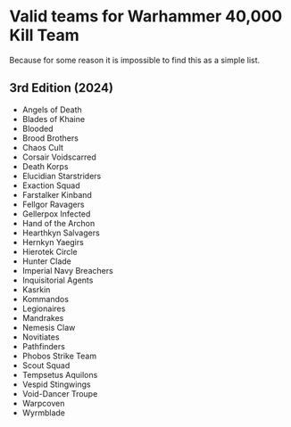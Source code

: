 # Valid teams for Warhammer 40,000 Kill Team

Because for some reason it is impossible to find this as a simple list. 

## 3rd Edition (2024)

- Angels of Death
- Blades of Khaine
- Blooded
- Brood Brothers
- Chaos Cult
- Corsair Voidscarred
- Death Korps
- Elucidian Starstriders
- Exaction Squad
- Farstalker Kinband
- Fellgor Ravagers
- Gellerpox Infected
- Hand of the Archon
- Hearthkyn Salvagers
- Hernkyn Yaegirs
- Hierotek Circle
- Hunter Clade
- Imperial Navy Breachers
- Inquisitorial Agents
- Kasrkin
- Kommandos
- Legionaires
- Mandrakes
- Nemesis Claw
- Novitiates
- Pathfinders
- Phobos Strike Team
- Scout Squad
- Tempsetus Aquilons
- Vespid Stingwings
- Void-Dancer Troupe
- Warpcoven
- Wyrmblade
